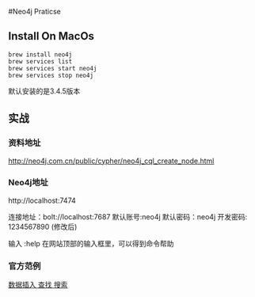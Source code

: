 #Neo4j Praticse
## Install On MacOs
```
brew install neo4j
brew services list
brew services start neo4j
brew services stop neo4j
```
默认安装的是3.4.5版本

## 实战
### 资料地址
http://neo4j.com.cn/public/cypher/neo4j_cql_create_node.html

### Neo4j地址
http://localhost:7474

连接地址：bolt://localhost:7687
默认账号:neo4j
默认密码：neo4j
开发密码: 1234567890 (修改后)

输入 :help 在网站顶部的输入框里，可以得到命令帮助

### 官方范例
[  数据插入 ](./movieGraph/Insert.md)
[  查找 ](./movieGraph/Find.md)
[  搜索 ](./movieGraph/Query.md)

